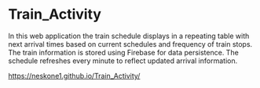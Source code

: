 # Train_Activity

In this web application the train schedule displays in a repeating table with next arrival times based on current schedules and frequency of train stops. The train information is stored using Firebase for data persistence. The schedule refreshes every minute to reflect updated arrival information.

https://neskone1.github.io/Train_Activity/
